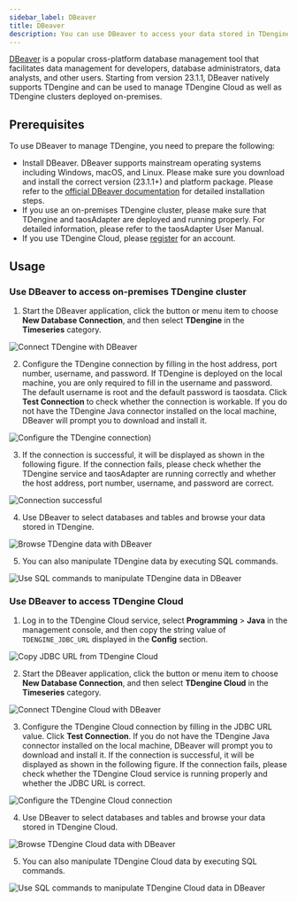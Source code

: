 ```yaml
---
sidebar_label: DBeaver
title: DBeaver
description: You can use DBeaver to access your data stored in TDengine and TDengine Cloud.
---
```


[DBeaver](https://https://dbeaver.io/) is a popular cross-platform database management tool that facilitates data management for developers, database administrators, data analysts, and other users. Starting from version 23.1.1, DBeaver natively supports TDengine and can be used to manage TDengine Cloud as well as TDengine clusters deployed on-premises.

## Prerequisites

To use DBeaver to manage TDengine, you need to prepare the following:

- Install DBeaver. DBeaver supports mainstream operating systems including Windows, macOS, and Linux. Please make sure you download and install the correct version (23.1.1+) and platform package. Please refer to the [official DBeaver documentation](https://github.com/dbeaver/dbeaver/wiki/Installation) for detailed installation steps.
- If you use an on-premises TDengine cluster, please make sure that TDengine and taosAdapter are deployed and running properly. For detailed information, please refer to the taosAdapter User Manual.
- If you use TDengine Cloud, please [register](https://cloud.tdengine.com/) for an account.

## Usage

### Use DBeaver to access on-premises TDengine cluster

1. Start the DBeaver application, click the button or menu item to choose **New Database Connection**, and then select **TDengine** in the **Timeseries** category.

![Connect TDengine with DBeaver](./dbeaver/dbeaver-connect-tdengine-en.webp)

2. Configure the TDengine connection by filling in the host address, port number, username, and password. If TDengine is deployed on the local machine, you are only required to fill in the username and password. The default username is root and the default password is taosdata. Click **Test Connection** to check whether the connection is workable. If you do not have the TDengine Java connector installed on the local machine, DBeaver will prompt you to download and install it.

![Configure the TDengine connection](./dbeaver/dbeaver-config-tdengine-en.webp))

3. If the connection is successful, it will be displayed as shown in the following figure. If the connection fails, please check whether the TDengine service and taosAdapter are running correctly and whether the host address, port number, username, and password are correct.

![Connection successful](./dbeaver/dbeaver-connect-tdengine-test-en.webp)

4. Use DBeaver to select databases and tables and browse your data stored in TDengine.

![Browse TDengine data with DBeaver](./dbeaver/dbeaver-browse-data-en.webp)

5. You can also manipulate TDengine data by executing SQL commands.

![Use SQL commands to manipulate TDengine data in DBeaver](./dbeaver/dbeaver-sql-execution-en.webp)

### Use DBeaver to access TDengine Cloud

1. Log in to the TDengine Cloud service, select **Programming** > **Java** in the management console, and then copy the string value of `TDENGINE_JDBC_URL` displayed in the **Config** section.

![Copy JDBC URL from TDengine Cloud](./dbeaver/tdengine-cloud-jdbc-dsn-en.webp)

2. Start the DBeaver application, click the button or menu item to choose **New Database Connection**, and then select **TDengine Cloud** in the **Timeseries** category.

![Connect TDengine Cloud with DBeaver](./dbeaver/dbeaver-connect-tdengine-cloud-en.webp)

3. Configure the TDengine Cloud connection by filling in the JDBC URL value. Click **Test Connection**. If you do not have the TDengine Java connector installed on the local machine, DBeaver will prompt you to download and install it. If the connection is successful, it will be displayed as shown in the following figure. If the connection fails, please check whether the TDengine Cloud service is running properly and whether the JDBC URL is correct.

![Configure the TDengine Cloud connection](./dbeaver/dbeaver-connect-tdengine-cloud-test-en.webp)

4. Use DBeaver to select databases and tables and browse your data stored in TDengine Cloud.

![Browse TDengine Cloud data with DBeaver](./dbeaver/dbeaver-browse-data-cloud-en.webp)

5. You can also manipulate TDengine Cloud data by executing SQL commands.

![Use SQL commands to manipulate TDengine Cloud data in DBeaver](./dbeaver/dbeaver-sql-execution-cloud-en.webp)
